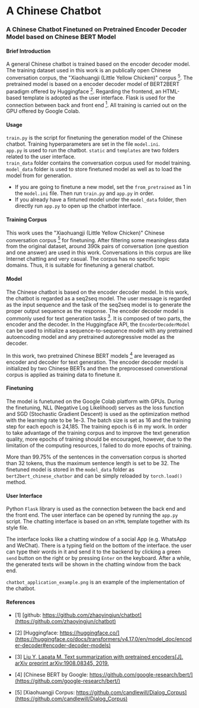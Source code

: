 # A Chinese Chatbot
### A Chinese Chatbot Finetuned on Pretrained Encoder Decoder Model based on Chinese BERT Model
#### Brief Introduction
A general Chinese chatbot is trained based on the encoder decoder model. The training dataset used in this work is an publically open
Chinese conversation corpus, the "Xiaohuangji (Little Yellow Chicken)" corpus [<sup>5</sup>](#refer-anchor-5). The pretrained model is based on a encoder decoder model of BERT2BERT paradigm
offered by Huggingface [<sup>2</sup>](#refer-anchor-2). Regarding the frontend, an HTML-based template is adopted as the user interface. Flask is used for the connection between back and front
end [<sup>1</sup>](#refer-anchor-1). All training is carried out on the GPU offered by Google Colab.

#### Usage
`train.py` is the script for finetuning the generation model of the Chinese chatbot. Training hyperparameters are set in the file `model.ini`.  
`app.py` is used to run the chatbot.
`static` and `templates` are two folders related to the user interface.  
`train_data` folder contains the conversation corpus used for model training.  
`model_data` folder is used to store finetuned model as well as to load the model from for generation.  
* If you are going to finetune a new model, set the `from_pretrained` as 1 in the `model.ini` file. Then run `train.py` and `app.py` in order.
* If you already have a fintuned model under the `model_data` folder, then directly run `app.py` to open up the chatbot interface.

#### Training Corpus
This work uses the "Xiaohuangji (Little Yellow Chicken)" Chinese conversation corpus [<sup>5</sup>](#refer-anchor-5) for finetuning. After filtering some meaningless
data from the original dataset, around 390k pairs of conversation (one question and one answer) are used in this work. Conversations in 
this corpus are like Internet chatting and very casual. The corpus has no specific topic domains. Thus, it is suitable for finetuning
a general chatbot.

#### Model
The Chinese chatbot is based on the encoder decoder model. In this work, the chatbot is regarded as a seq2seq model. The user message is regarded as
the input sequence and the task of the seq2seq model is to generate the proper output sequence as the response.
The encoder decoder model is commonly used for text generation tasks [<sup>3</sup>](#refer-anchor-3). It is composed of two parts, the encoder and the decoder. In the Huggingface API, the `EncoderDecoderModel` can be
used to initialize a sequence-to-sequence model with any pretrained autoencoding model and any pretrained autoregressive model as the decoder.  

In this work, two pretrained Chinese BERT models [<sup>4</sup>](#refer-anchor-4) are leveraged as encoder and decoder for text generation. The encoder decoder model is
initialized by two Chinese BERTs and then the preprocessed converstional corpus is applied as training data to finetune it.

#### Finetuning
The model is funetuned on the Google Colab platform with GPUs. During the finetuning, NLL (Negative Log Likelihood) serves as the loss function 
and SGD (Stochastic Gradient Descent) is used as the optimization method with the learning rate to be 1e-3. The batch size is set as 16 and the training step
for each epoch is 24,185. The training epoch is 6 in my work. In order to take advantage of the training corpus and to improve the
text generation quality, more epochs of training should be encouraged, however, due to the limitation of the computing resources, I failed to
do more epochs of training.  

More than 99.75% of the sentences in the conversation corpus is shorted than 32 tokens, thus the maximum sentence length is set to be 32.
The finetuned model is stored in the  `model_data` folder as `bert2bert_chinese_chatbor` and can be simply reloaded by `torch.load()` method.

#### User Interface
Python `Flask` library is used as the connection between the back end and the front end. The user interface can be opened by 
running the `app.py` script. The chatting interface is based on an `HTML` template together with its style file.   

The interface looks like a chatting window of a social App (e.g. WhatsApp and WeChat). There is a typing field on the bottom of the interface.
the user can type their words in it and send it to the backend by clicking a green `send` button on the right or by pressing `Enter` on the keyboard.
After a while, the generated texts will be shown in the chatting window from the back end.

`chatbot_application_example.png` is an example of the implementation of the chatbot. 

#### References

<div id="refer-anchor-1"></div>

- [1] [github: https://github.com/zhaoyingjun/chatbot](https://github.com/zhaoyingjun/chatbot)

<div id="refer-anchor-2"></div>

- [2] [Huggingface: https://huggingface.co/](https://huggingface.co/docs/transformers/v4.17.0/en/model_doc/encoder-decoder#encoder-decoder-models)

<div id="refer-anchor-3"></div>

- [3] [Liu Y, Lapata M. Text summarization with pretrained encoders[J]. arXiv preprint arXiv:1908.08345, 2019.](https://arxiv.org/pdf/1908.08345.pdf)

<div id="refer-anchor-4"></div>

- [4] [Chinese BERT by Google: https://github.com/google-research/bert/](https://github.com/google-research/bert/)

<div id="refer-anchor-5"></div>

- [5] [Xiaohuangji Corpus: https://github.com/candlewill/Dialog_Corpus](https://github.com/candlewill/Dialog_Corpus)
 